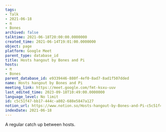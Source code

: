 ```yaml
---
tags:
- Talk
- 2021-06-18
- π
- Bones
archived: false
talktime: 2021-06-18T20:00:00.0000000
created_time: 2021-06-14T19:01:00.0000000
object: page
platform: Google Meet
parent_type: database_id
title: Hosts hangout by Bones and Pi
hosts:
- π
- Bones
parent_database_id: e9339446-880f-4ef0-8ad7-8ad1f507dded
name: Hosts hangout by Bones and Pi
meeting_link: https://meet.google.com/fmt-ksxu-uuv
last_edited_time: 2023-09-18T10:49:00.0000000
language_level: No limit
id: c5c51f47-bb17-444c-a802-688e5847a127
notion_url: https://www.notion.so/Hosts-hangout-by-Bones-and-Pi-c5c51f47bb17444ca802688e5847a127
indexDate: 2021-06-18
---
```


A regular catch up between hosts.



